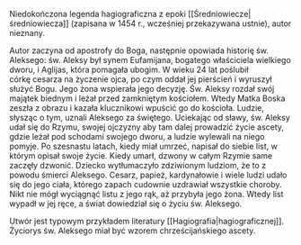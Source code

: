 Niedokończona legenda hagiograficzna z epoki [[Średniowiecze|średniowiecza]] (zapisana w 1454 r., wcześniej przekazywana ustnie), autor nieznany.

Autor zaczyna od apostrofy do Boga, następnie opowiada historię św. Aleksego:
św. Aleksy był synem Eufamijana, bogatego właściciela wielkiego dworu, i Aglijas, która pomagała ubogim. W wieku 24 lat poślubił córkę cesarza na życzenie ojca, po czym oddał jej pierścień i wyruszył służyć Bogu. Jego żona wspierała jego decyzję. 
Św. Aleksy rozdał swój majątek biednym i leżał przed zamkniętym kościołem. Wtedy Matka Boska zeszła z obrazu i kazała klucznikowi wpuścić go do kościoła. Ludzie, słysząc o tym, uznali Aleksego za świętego.
Uciekając od sławy, św. Aleksy udał się do Rzymu, swojej ojczyzny aby tam dalej prowadzić życie ascety, gdzie leżał pod schodami swojego dworu, a ludzie wylewali na niego pomyje. Po szesnastu latach, kiedy miał umrzeć, napisał do siebie list, w którym opisał swoje życie.
Kiedy umarł, dzwony w całym Rzymie same zaczęły dzwonić. Dziecko wytłumaczyło zdziwionym ludziom, że to z powodu śmierci Aleksego. Cesarz, papież, kardynałowie i wiele ludzi udało się do jego ciała, którego zapach cudownie uzdrawiał wszystkie choroby. Nikt nie mógł wyciągnąć listu z jego rąk, aż przybyła jego żona. Wtedy list wypadł w jej ręce, a świat dowiedział się o życiu św. Aleksego.

Utwór jest typowym przykładem literatury [[Hagiografia|hagiograficznej]]. Życiorys św. Aleksego miał być wzorem chrześcijańskiego ascety.
